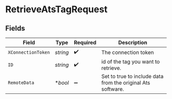 # RetrieveAtsTagRequest


## Fields

| Field                                                       | Type                                                        | Required                                                    | Description                                                 |
| ----------------------------------------------------------- | ----------------------------------------------------------- | ----------------------------------------------------------- | ----------------------------------------------------------- |
| `XConnectionToken`                                          | *string*                                                    | :heavy_check_mark:                                          | The connection token                                        |
| `ID`                                                        | *string*                                                    | :heavy_check_mark:                                          | id of the tag you want to retrieve.                         |
| `RemoteData`                                                | **bool*                                                     | :heavy_minus_sign:                                          | Set to true to include data from the original Ats software. |